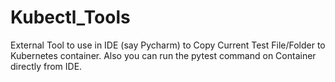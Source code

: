# Kubectl_Tools
External Tool to use in IDE (say Pycharm) to Copy Current Test File/Folder to Kubernetes container. Also you can run the pytest command on Container directly from IDE.
